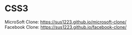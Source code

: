 # CSS3
MicroSoft Clone: https://sus1223.github.io/microsoft-clone/  </br>
Facebook Clone: https://sus1223.github.io/facebook-clone/

